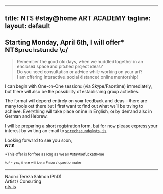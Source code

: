 # 

---
title: NTS #stay@home ART ACADEMY
tagline:  
layout: default
---

## Starting Monday, April 6th, I will offer* NTSprechstunde \o/

> Remember the good old days, when we huddled together in an enclosed space and pitched project ideas?  
> Do you need consultation or advice while working on your art?  
> I am offering Interactive, social distanced online mentorship!

I can begin with One-on-One sessions (via Skype/Facetime) immediately, 
but there will also be the possibility of establishing group activities. 

The format will depend entirely on your feedback and ideas – there are many tools out there but I first want to find out what we’ll be trying to achieve.
Everything will take place online in English, or by demand also in German and Hebrew.

I will be preparing a short registration form, but for now please express your interest by writing an email to [`sprechstunde@nts.is`](mailto:sprechstunde@nts.is)

Looking forward to see you soon,  
***NTS***

<small>*This offer is for free as long as we all #staythefuckathome</small>

<small>\o/ - yes, there will be a Frabo / questionnaire</small>

---

Naomi Tereza Salmon (PhD)  
Artist / Consulting  
[nts.is](//nts.is)
